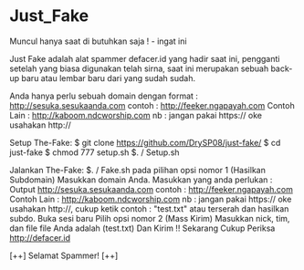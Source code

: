 # Just_Fake
Muncul hanya saat di butuhkan saja ! - ingat ini

Just Fake adalah alat spammer defacer.id yang hadir saat ini, pengganti setelah yang biasa digunakan telah sirna, saat ini merupakan sebuah back-up baru atau lembar baru dari yang sudah sudah.

Anda hanya perlu sebuah domain dengan format : http://sesuka.sesukaanda.com
contoh : http://feeker.ngapayah.com
Contoh Lain : http://kaboom.ndcworship.com
nb : jangan pakai https:// oke usahakan http://

Setup The-Fake: $ git clone https://github.com/DrySP08/just-fake/ $ cd just-fake $ chmod 777 setup.sh $. / Setup.sh

Jalankan The-Fake: $. / Fake.sh pada pilihan opsi nomor 1 (Hasilkan Subdomain) Masukkan domain Anda. 
Masukkan yang anda perlukan : Output http://sesuka.sesukaanda.com contoh : http://feeker.ngapayah.com Contoh Lain : http://kaboom.ndcworship.com
nb : jangan pakai https:// oke usahakan http://, cukup ketik contoh : "test.txt" atau terserah dan hasilkan subdo.
Buka sesi baru Pilih opsi nomor 2 (Mass Kirim) Masukkan nick, tim, dan file file Anda adalah (test.txt) Dan Kirim !! 
Sekarang Cukup Periksa http://defacer.id 

[++] Selamat Spammer! [++]
